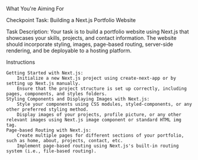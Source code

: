 What You're Aiming For

Checkpoint Task: Building a Next.js Portfolio Website

Task Description: Your task is to build a portfolio website using Next.js that showcases your skills, projects, and contact information. The website should incorporate styling, images, page-based routing, server-side rendering, and be deployable to a hosting platform.

Instructions

    Getting Started with Next.js:
        Initialize a new Next.js project using create-next-app or by setting up Next.js manually.
        Ensure that the project structure is set up correctly, including pages, components, and styles folders.
    Styling Components and Displaying Images with Next.js:
        Style your components using CSS modules, styled-components, or any other preferred styling method.
        Display images of your projects, profile picture, or any other relevant images using Next.js image component or standard HTML img tag.
    Page-based Routing with Next.js:
        Create multiple pages for different sections of your portfolio, such as home, about, projects, contact, etc.
        Implement page-based routing using Next.js's built-in routing system (i.e., file-based routing).
